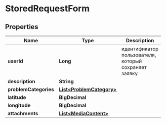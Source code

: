 

# StoredRequestForm

## Properties

Name | Type | Description | Notes
------------ | ------------- | ------------- | -------------
**userId** | **Long** | идентификатор пользователя, который сохраняет заявку |  [optional]
**description** | **String** |  | 
**problemCategories** | [**List&lt;ProblemCategory&gt;**](ProblemCategory.md) |  | 
**latitude** | **BigDecimal** |  | 
**longitude** | **BigDecimal** |  | 
**attachments** | [**List&lt;MediaContent&gt;**](MediaContent.md) |  |  [optional]



